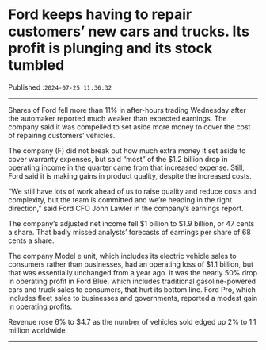 # Ford keeps having to repair customers’ new cars and trucks. Its profit is plunging and its stock tumbled

Published :`2024-07-25 11:36:32`

---

Shares of Ford fell more than 11% in after-hours trading Wednesday after the automaker reported much weaker than expected earnings. The company said it was compelled to set aside more money to cover the cost of repairing customers’ vehicles.

The company (F) did not break out how much extra money it set aside to cover warranty expenses, but said “most” of the $1.2 billion drop in operating income in the quarter came from that increased expense. Still, Ford said it is making gains in product quality, despite the increased costs.

“We still have lots of work ahead of us to raise quality and reduce costs and complexity, but the team is committed and we’re heading in the right direction,” said Ford CFO John Lawler in the company’s earnings report.

The company’s adjusted net income fell $1 billion to $1.9 billion, or 47 cents a share. That badly missed analysts’ forecasts of earnings per share of 68 cents a share.

The company Model e unit, which includes its electric vehicle sales to consumers rather than businesses, had an operating loss of $1.1 billion, but that was essentially unchanged from a year ago. It was the nearly 50% drop in operating profit in Ford Blue, which includes traditional gasoline-powered cars and truck sales to consumers, that hurt its bottom line. Ford Pro, which includes fleet sales to businesses and governments, reported a modest gain in operating profits.

Revenue rose 6% to $4.7 as the number of vehicles sold edged up 2% to 1.1 million worldwide.

---

